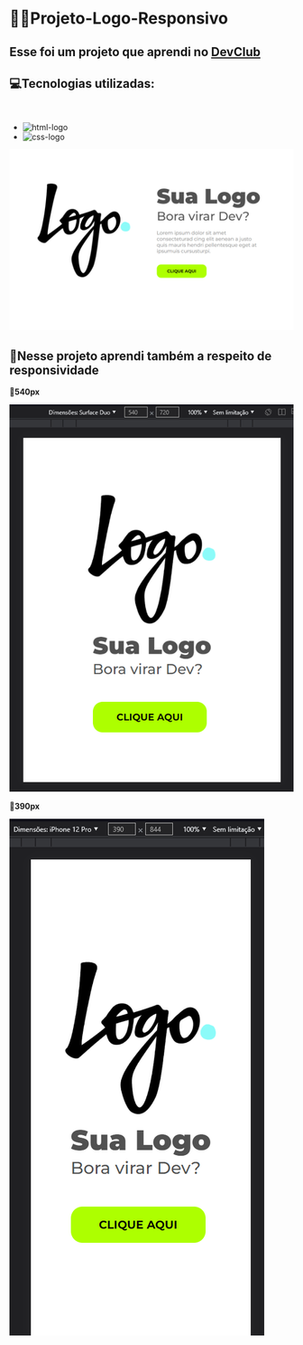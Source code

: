 # 👨‍💻Projeto-Logo-Responsivo

 <h2> Esse foi um projeto que aprendi no <a href="https://rodolfomori.com.br/devclub"> DevClub </a> </h2>
 
 <h2>💻Tecnologias utilizadas: </h2><br>

 - <img src="https://img.shields.io/badge/HTML5-E34F26?style=for-the-badge&logo=html5&logoColor=white" alt="html-logo"/>
 - <img src="https://img.shields.io/badge/CSS3-1572B6?style=for-the-badge&logo=css3&logoColor=white" alt="css-logo"/>
 
 <img src="https://github.com/kauamath/Projeto-Logo-Responsivo/blob/master/img/desktop.png?raw=true">
 
 <h2>📱Nesse projeto aprendi também a respeito de responsividade  </h2>
 
 <p>📱<strong>540px</strong></p>
 <img src="https://github.com/kauamath/Projeto-Logo-Responsivo/blob/master/img/mobile540.png?raw=true">

<p>📱<strong>390px</strong></p>
 <img src="https://github.com/kauamath/Projeto-Logo-Responsivo/blob/master/img/mobile-390.png?raw=true">
 

